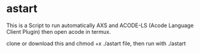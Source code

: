 # astart
This is a Script to run automatically AXS and ACODE-LS (Acode Language Client Plugin) then open acode in termux.

clone or download this and chmod +x ./astart file, then run with ./astart
